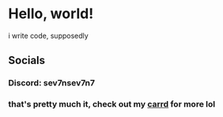 # Hello, world!

i write code, supposedly

## Socials
### Discord: sev7nsev7n7
### that's pretty much it, check out my [carrd](https://www.sev7nsev7n7.carrd.co) for more lol
